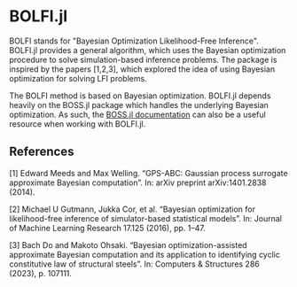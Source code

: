 
# BOLFI.jl

BOLFI stands for "Bayesian Optimization Likelihood-Free Inference". BOLFI.jl provides a general algorithm, which uses the Bayesian optimization procedure to solve simulation-based inference problems. The package is inspired by the papers [1,2,3], which explored the idea of using Bayesian optimization for solving LFI problems.

The BOLFI method is based on Bayesian optimization. BOLFI.jl depends heavily on the BOSS.jl package which handles the underlying Bayesian optimization. As such, the [BOSS.jl documentation](https://soldasim.github.io/BOSS.jl/stable/) can also be a useful resource when working with BOLFI.jl.

## References

[1] Edward Meeds and Max Welling. “GPS-ABC: Gaussian process surrogate approximate Bayesian computation”. In: arXiv preprint arXiv:1401.2838 (2014).

[2] Michael U Gutmann, Jukka Cor, et al. “Bayesian optimization for likelihood-free
inference of simulator-based statistical models”. In: Journal of Machine Learning
Research 17.125 (2016), pp. 1–47.

[3] Bach Do and Makoto Ohsaki. “Bayesian optimization-assisted approximate Bayesian
computation and its application to identifying cyclic constitutive law of structural
steels”. In: Computers & Structures 286 (2023), p. 107111.



